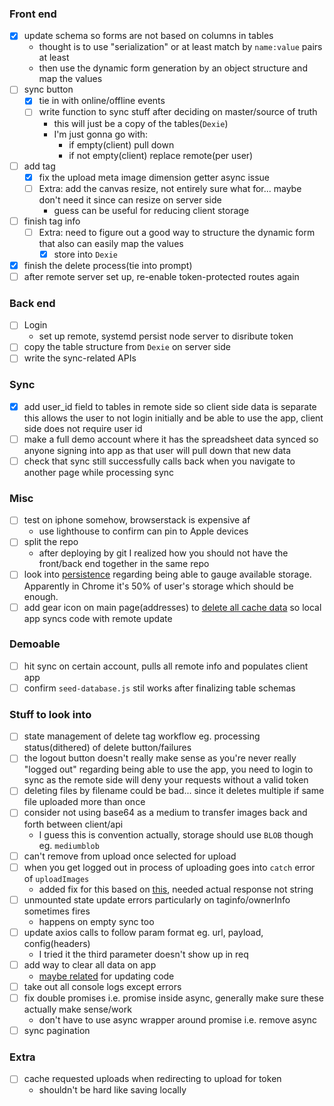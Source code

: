 ### Front end
- [x] update schema so forms are not based on columns in tables
    - thought is to use "serialization" or at least match by `name:value` pairs at least
    - then use the dynamic form generation by an object structure and map the values
- [ ] sync button
    - [x] tie in with online/offline events
    - [ ] write function to sync stuff after deciding on master/source of truth
        - this will just be a copy of the tables(`Dexie`)
        - I'm just gonna go with:
            - if empty(client) pull down
            - if not empty(client) replace remote(per user)
- [ ] add tag
    - [x] fix the upload meta image dimension getter async issue
    - [ ] Extra: add the canvas resize, not entirely sure what for... maybe don't need it since can resize on server side
        - guess can be useful for reducing client storage
- [ ] finish tag info
    - [ ] Extra: need to figure out a good way to structure the dynamic form that also can easily map the values
        - [x] store into `Dexie`
- [x] finish the delete process(tie into prompt)
- [ ] after remote server set up, re-enable token-protected routes again

### Back end
- [ ] Login
    - set up remote, systemd persist node server to disribute token
- [ ] copy the table structure from `Dexie` on server side
- [ ] write the sync-related APIs

### Sync
- [x] add user_id field to tables in remote side so client side data is separate
    this allows the user to not login initially and be able to use the app, client side does not require user id
- [ ] make a full demo account where it has the spreadsheet data synced so anyone signing into app as that user will pull down that new data
- [ ] check that sync still successfully calls back when you navigate to another page while processing sync

### Misc
- [ ] test on iphone somehow, browserstack is expensive af
    - use lighthouse to confirm can pin to Apple devices
- [ ] split the repo
    - after deploying by git I realized how you should not have the front/back end together in the same repo
- [ ] look into [persistence](https://dexie.org/docs/StorageManager) regarding being able to gauge available storage. Apparently in Chrome it's 50% of user's storage which should be enough.
- [ ] add gear icon on main page(addresses) to [delete all cache data](https://stackoverflow.com/questions/56972246/how-to-update-reactjs-based-pwa-to-the-new-version) so local app syncs code with remote update

### Demoable
- [ ] hit sync on certain account, pulls all remote info and populates client app
- [ ] confirm `seed-database.js` stil works after finalizing table schemas

### Stuff to look into
- [ ] state management of delete tag workflow eg. processing status(dithered) of delete button/failures
- [ ] the logout button doesn't really make sense as you're never really "logged out" regarding being able to use the app, you need to login to sync as the remote side will deny your requests without a valid token
- [ ] deleting files by filename could be bad... since it deletes multiple if same file uploaded more than once
- [ ] consider not using base64 as a medium to transfer images back and forth between client/api
    - I guess this is convention actually, storage should use `BLOB` though eg. `mediumblob`
- [ ] can't remove from upload once selected for upload
- [ ] when you get logged out in process of uploading goes into `catch` error of `uploadImages`
    - added fix for this based on [this](https://github.com/axios/axios/issues/960), needed actual response not string
- [ ] unmounted state update errors particularly on taginfo/ownerInfo sometimes fires
    - happens on empty sync too
- [ ] update axios calls to follow param format eg. url, payload, config(headers)
    - I tried it the third parameter doesn't show up in req
- [ ] add way to clear all data on app
    - [maybe related](https://medium.com/progressive-web-apps/pwa-create-a-new-update-available-notification-using-service-workers-18be9168d717) for updating code
- [ ] take out all console logs except errors
- [ ] fix double promises i.e. promise inside async, generally make sure these actually make sense/work
    - don't have to use async wrapper around promise i.e. remove async
- [ ] sync pagination

### Extra
- [ ] cache requested uploads when redirecting to upload for token
    - shouldn't be hard like saving locally